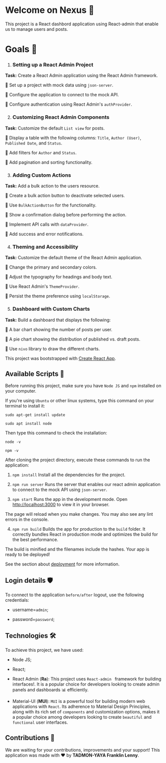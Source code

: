 # Welcome on Nexus &#x1F389;

This project is a React dashbord application using React-admin that enable us to manage users and posts. 

# Goals &#x1F3AF;

1. ### Setting up a React Admin Project
**Task:** Create a React Admin application using the React Admin framework.

&#x1F389; Set up a project with mock data using `json-server`.

&#x1F389; Configure the application to connect to the mock API.

&#x1F389; Configure authentication using React Admin's `authProvider`.

2. ### Customizing React Admin Components
**Task:** Customize the default `List view` for posts.

&#x1F389; Display a table with the following columns: `Title`, `Author (User)`, `Published Date`, and `Status`.

&#x1F389; Add filters for `Author` and `Status`.

&#x1F389; Add pagination and sorting functionality.


3. ### Adding Custom Actions
**Task:** Add a bulk action to the users resource.

&#x1F389; Create a bulk action button to deactivate selected users.

&#x1F389; Use `BulkActionButton` for the functionality.

&#x1F389; Show a confirmation dialog before performing the action.

&#x1F389; Implement API calls with `dataProvider`.

&#x1F389; Add success and error notifications.

4. ### Theming and Accessibility
**Task:** Customize the default theme of the React Admin application.

&#x1F389; Change the primary and secondary colors.

&#x1F389; Adjust the typography for headings and body text.

&#x1F389; Use React Admin's `ThemeProvider`.

&#x1F389; Persist the theme preference using `localStorage`.

5. ### Dashboard with Custom Charts
**Task:** Build a dashboard that displays the following:

&#x1F389; A bar chart showing the number of posts per user.

&#x1F389; A pie chart showing the distribution of published vs. draft posts.

&#x1F389; Use `nivo`  library to draw the different charts.


This project was bootstrapped with [Create React App](https://github.com/facebook/create-react-app).

## Available Scripts &#128221;

Before running this project, make sure you have `Node JS` and `npm` installed on your computer.

If you're using `Ubuntu` or other linux systems, type this command on your terminal to install it:

`sudo apt-get install update`

`sudo apt install node`

Then type this command to check the installation:

`node -v` 

`npm -v`

After cloning the project directory, execute these commands to run the application:

1. `npm install`
Install all the dependencies for the project.

2. `npm run server`
Runs the server that enables our react admin application to connect to the mock API using `json-server`.

3. `npm start`
Runs the app in the development mode. Open [http://localhost:3000](http://localhost:3000) to view it in your browser.

The page will reload when you make changes. You may also see any lint errors in the console.

4. `npm run build`
Builds the app for production to the `build` folder. It correctly bundles React in production mode and optimizes the build for the best performance.

The build is minified and the filenames include the hashes. Your app is ready to be deployed!

See the section about [deployment](https://facebook.github.io/create-react-app/docs/deployment) for more information.

## Login details &#x1F6E1;
To connect to the application `before/after` logout, use the following credentials:
- username=`admin`;

- password=`password`;

## Technologies &#x1F6E0;
To achieve this project, we have used:

- Node JS;

- React;

- React Admin (**Ra**): This project uses `React-admin ` framework for building interfaces!. It is a popular choice for developers looking to create admin panels and dashboards &#x1F4CA; efficiently.

- Material-UI (**MUI**): `MUI` is a powerful tool for building modern web applications with `React`. Its adherence to Material Design Principles, along with its rich set of `components` and customization options, makes it a popular choice among developers looking to create `beautiful` and `functional` user interfaces. 

## Contributions &#x1F91D;
We are waiting for your contributions, improvements and your support! 
This application was made with &#x2764; by **TADMON-YAYA Franklin Lenny**.
